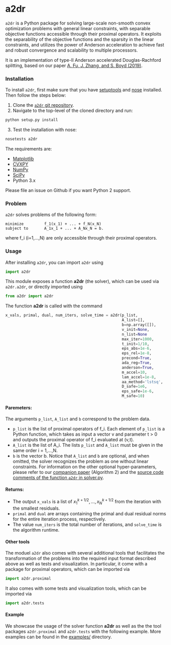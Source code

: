 # a2dr

`a2dr` is a Python package for solving large-scale non-smooth convex optimization problems with general linear constraints, with separable objective functions accessible through their proximal operators. It exploits the separability of the objective functions and the sparsity in the linear constraints, and utilizes the power of Anderson acceleration to achieve fast and robust convergence and scalability to multiple processors. 

It is an implementation of type-II Anderson accelerated Douglas-Rachford splitting, based on our paper [A. Fu, J. Zhang, and S. Boyd (2019)](http://www.stanford.edu/~boyd/papers/a2dr.html).

### Installation
To install `a2dr`, first make sure that you have [setuptools](https://github.com/pypa/setuptools)
and [nose](https://nose.readthedocs.io/en/latest/) installed. Then follow the steps below:

1. Clone the [`a2dr` git repository](https://github.com/cvxgrp/a2dr).
2. Navigate to the top-level of the cloned directory and run:

```python
python setup.py install
``` 

3. Test the installation with nose:

```python
nosetests a2dr
```

The requirements are:
* [Matplotlib](https://github.com/matplotlib/matplotlib)
* [CVXPY](https://github.com/cvxgrp/cvxpy)
* [NumPy](https://github.com/numpy/numpy)
* [SciPy](https://github.com/scipy/scipy)
* Python 3.x

Please file an issue on Github if you want Python 2 support.

### Problem
`a2dr` solves problems of the following form:
```
minimize         f_1(x_1) + ... + f_N(x_N)
subject to       A_1x_1 + ... + A_Nx_N = b.
```
where f_i (i=1,...,N) are only accessible through their proximal operators.

### Usage
After installing `a2dr`, you can import `a2dr` using 
```python
import a2dr
```
This module exposes a function **a2dr** (the solver), which can be used via `a2dr.a2dr`, or directly imported using
```python
from a2dr import a2dr
```
The function **a2dr** is called with the command 
```python
x_vals, primal, dual, num_iters, solve_time = a2dr(p_list, 
                                                   A_list=[], 
                                                   b=np.array([]),
                                                   v_init=None, 
                                                   n_list=None
                                                   max_iter=1000,
                                                   t_init=1/10,
                                                   eps_abs=1e-6,
                                                   eps_rel=1e-8,
                                                   precond=True,
                                                   ada_reg=True,
                                                   anderson=True,
                                                   m_accel=10,
                                                   lam_accel=1e-8,
                                                   aa_method='lstsq',
                                                   D_safe=1e6,
                                                   eps_safe=1e-6,
                                                   M_safe=10)
```

#### Paremeters:
The arguments `p_list`, `A_list` and `b` correspond to the problem data.
* `p_list` is the list of proximal operators of f_i. Each element of `p_list` is a Python function,
which takes as input a vector v and parameter t > 0 and outputs the proximal operator of f_i evaluated at (v,t).
* `A_list` is the list of A_i. The lists `p_list` and `A_list` must be given in the same order i = 1,...,N.
* `b` is the vector b. 
Notice that `A_list` and `b` are optional, and when omitted, the solver recognizes the problem as one without linear constraints. For information on the other optional hyper-parameters, please refer to our [companion paper](http://stanford.edu/~boyd/papers/a2dr.html) (Algorithm 2) and the [source code comments of the function `a2dr` in solver.py](https://github.com/cvxgrp/a2dr/tree/master/a2dr).

#### Returns:
* The output `x_vals` is a list of $x_1^{k+1/2},\ldots,x_N^{k+1/2}$ from the iteration with the smallest residuals.
* `primal` and `dual` are arrays containing the primal and dual residual norms for the entire iteration process, respectively. 
* The value `num_iters` is the total number of iterations, and `solve_time` is the algorithm runtime.

#### Other tools
The moduel `a2dr` also comes with several additional tools that facilitates the transformation of the problems into the required input format described above as well as tests and visualization. In particular, it come with a package for proximal operators, which can be imported via
```python
import a2dr.proximal
```
It also comes with some tests and visualization tools, which can be imported via
```python
import a2dr.tests
```

#### Example
We showcase the usage of the solver function **a2dr** as well as the the tool packages `a2dr.proximal` and `a2dr.tests` with the following example. More examples can be found in the [examples/](examples/) directory. 
